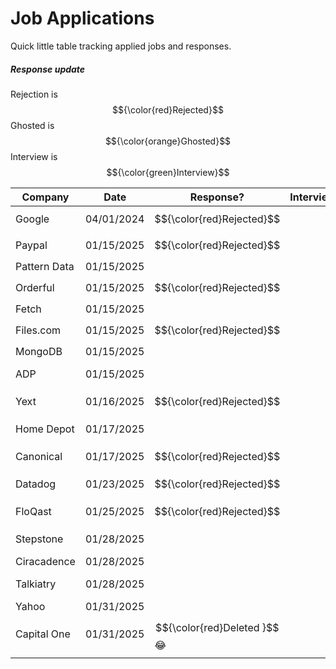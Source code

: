 # Job Applications
Quick little table tracking applied jobs and responses.

##### Response update
Rejection is $${\color{red}Rejected}$$
Ghosted is $${\color{orange}Ghosted}$$
Interview is $${\color{green}Interview}$$

| Company      | Date       | Response?                         | Interview | Offer | Link? |                                                                         |
| ------------ | ---------- | --------------------------------- | --------- | ----- | ----- | ----------------------------------------------------------------------- |
| Google       | 04/01/2024 | $${\color{red}Rejected}$$         |           |       |       |                                                                         |
| Paypal       | 01/15/2025 | $${\color{red}Rejected}$$         |           |       |       |                                                                         |
| Pattern Data | 01/15/2025 |                                   |           |       |       |                                                                         |
| Orderful     | 01/15/2025 | $${\color{red}Rejected}$$         |           |       |       |                                                                         |
| Fetch        | 01/15/2025 |                                   |           |       |       |                                                                         |
| Files.com    | 01/15/2025 | $${\color{red}Rejected}$$         |           |       |       |                                                                         |
| MongoDB      | 01/15/2025 |                                   |           |       |       |                                                                         |
| ADP          | 01/15/2025 |                                   |           |       |       | https://tech.adp.com/en/jobs/5001094353006/associate-platform-engineer/ |
| Yext         | 01/16/2025 | $${\color{red}Rejected}$$         |           |       |       |                                                                         |
| Home Depot   | 01/17/2025 |                                   |           |       |       | https://homedepot.wd5.myworkdayjobs.com/en-US/CareerDepot/userHome      |
| Canonical    | 01/17/2025 | $${\color{red}Rejected}$$         |           |       |       | https://boards.greenhouse.io/canonicaljobs/jobs/6549805                 |
| Datadog      | 01/23/2025 | $${\color{red}Rejected}$$         |           |       |       | https://careers.datadoghq.com/detail/4732393/?gh_jid=4732393            |
| FloQast      | 01/25/2025 | $${\color{red}Rejected}$$         |           |       |       |                                                                         |
| Stepstone    | 01/28/2025 |                                   |           |       |       | https://www.stepstonegroup.com/current-opportunities/?gh_jid=6575641    |
| Ciracadence  | 01/28/2025 |                                   |           |       |       |                                                                         |
| Talkiatry    | 01/28/2025 |                                   |           |       |       | https://jobs.lever.co/talkiatry/bb88fff8-ce22-4c1f-9f5e-47fb6f2f46b1?l  |
| Yahoo        | 01/31/2025 |                                   |           |       |       |                                                                         |
| Capital One  | 01/31/2025 | $${\color{red}Deleted      }$$ 😂 |           |       |       |                                                                         |
|              |            |                                   |           |       |       |                                                                         |

